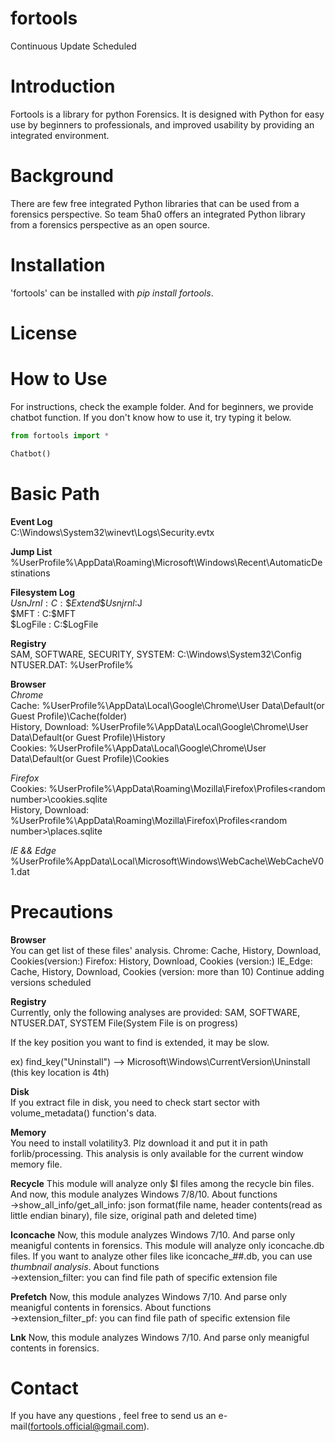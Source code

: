 # fortools
Continuous Update Scheduled

# Introduction
Fortools is a library for python Forensics. It is designed with Python for easy use by beginners to professionals, and improved usability by providing an integrated environment.

# Background
There are few free integrated Python libraries that can be used from a forensics perspective. So team 5ha0 offers an integrated Python library from a forensics perspective as an open source.

# Installation
'fortools' can be installed with *pip install fortools*.

# License 

# How to Use
For instructions, check the example folder.
And for beginners, we provide chatbot function. If you don't know how to use it, try typing it below.

```python
from fortools import *

Chatbot()
```

# Basic Path
**Event Log**  
C:\Windows\System32\winevt\Logs\Security.evtx

**Jump List**  
%UserProfile%\AppData\Roaming\Microsoft\Windows\Recent\AutomaticDestinations

**Filesystem Log**  
$UsnJrnl : C:\$Extend\$Usnjrnl:$J  
$MFT : C:\$MFT  
$LogFile : C:\$LogFile  

**Registry**  
SAM, SOFTWARE, SECURITY, SYSTEM: C:\Windows\System32\Config  
NTUSER.DAT: %UserProfile% 

**Browser**  
*Chrome*  
Cache: %UserProfile%\AppData\Local\Google\Chrome\User Data\Default(or Guest Profile)\Cache(folder)  
History, Download: %UserProfile%\AppData\Local\Google\Chrome\User Data\Default(or Guest Profile)\History  
Cookies: %UserProfile%\AppData\Local\Google\Chrome\User Data\Default(or Guest Profile)\Cookies  

*Firefox*  
Cookies: %UserProfile%\AppData\Roaming\Mozilla\Firefox\Profiles\<random number>\cookies.sqlite  
History, Download: %UserProfile%\AppData\Roaming\Mozilla\Firefox\Profiles\<random number>\places.sqlite  

*IE && Edge*  
 %UserProfile%AppData\Local\Microsoft\Windows\WebCache\WebCacheV01.dat

# Precautions
**Browser**  
You can get list of these files' analysis.
Chrome: Cache, History, Download, Cookies(version:)
Firefox: History, Download, Cookies (version:)
IE_Edge: Cache, History, Download, Cookies (version: more than 10)
Continue adding versions scheduled

**Registry**  
Currently, only the following analyses are provided: SAM, SOFTWARE, NTUSER.DAT, SYSTEM File(System File is on progress)

If the key position you want to find is extended, it may be slow.

ex) find_key("Uninstall") --> Microsoft\\Windows\\CurrentVersion\\Uninstall (this key location is 4th)

**Disk**  
If you extract file in disk, you need to check start sector with volume_metadata() function's data.

**Memory**  
You need to install volatility3. Plz download it and put it in path forlib/processing. This analysis is only available for the current window memory file.

**Recycle**
This module will analyze only $I files among the recycle bin files. And now, this module analyzes Windows 7/8/10.
  About functions  
->show_all_info/get_all_info: json format(file name, header contents(read as little endian binary), file size, original path and deleted time)<br>

**Iconcache**
Now, this module analyzes Windows 7/10. And parse only meanigful contents in forensics.
This module will analyze only iconcache.db files. If you want to analyze other files like iconcache_##.db, you can use *thumbnail analysis*.
  About functions  
->extension_filter: you can find file path of specific extension file<br>

**Prefetch**
Now, this module analyzes Windows 7/10. And parse only meanigful contents in forensics.
  About functions  
->extension_filter_pf: you can find file path of specific extension file<br>
 
 **Lnk**
Now, this module analyzes Windows 7/10. And parse only meanigful contents in forensics.
 
# Contact
If you have any questions , feel free to send us an e-mail(fortools.official@gmail.com).
